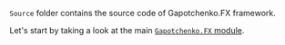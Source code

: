 `Source` folder contains the source code of Gapotchenko.FX framework.

Let's start by taking a look at the main [`Gapotchenko.FX` module](Gapotchenko.FX).
